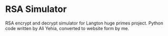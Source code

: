# RSA Simulator

RSA encrypt and decrypt simulator for Langton huge primes project.
Python code written by Ali Yehia, converted to website form by me.

